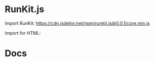 # RunKit.js
 
Import RunKit: https://cdn.jsdelivr.net/npm/runkit.js@0.0.1/core.min.js

Import for HTML: <script src="https://cdn.jsdelivr.net/npm/runkit.js@0.0.1/core.min.js"></script>


# Docs

